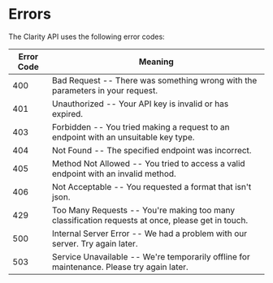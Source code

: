# Errors

The Clarity API uses the following error codes:


Error Code | Meaning
---------- | -------
400 | Bad Request -- There was something wrong with the parameters in your request.
401 | Unauthorized -- Your API key is invalid or has expired.
403 | Forbidden -- You tried making a request to an endpoint with an unsuitable key type.
404 | Not Found -- The specified endpoint was incorrect.
405 | Method Not Allowed -- You tried to access a valid endpoint with an invalid method.
406 | Not Acceptable -- You requested a format that isn't json.
429 | Too Many Requests -- You're making too many classification requests at once, please get in touch.
500 | Internal Server Error -- We had a problem with our server. Try again later.
503 | Service Unavailable -- We're temporarily offline for maintenance. Please try again later.
